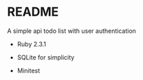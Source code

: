 # README

A simple api todo list with user authentication


* Ruby 2.3.1

* SQLite for simplicity

* Minitest
